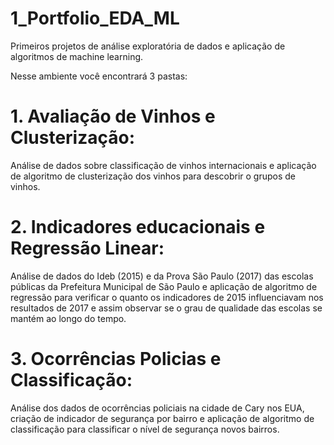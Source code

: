 # 1_Portfolio_EDA_ML
Primeiros projetos de análise exploratória de dados e aplicação de algoritmos de machine learning.

Nesse ambiente você encontrará 3 pastas:

# 1. Avaliação de Vinhos e Clusterização:
  Análise de dados sobre classificação de vinhos internacionais e aplicação de algoritmo de clusterização dos vinhos para descobrir o grupos de vinhos.
  
# 2. Indicadores educacionais e Regressão Linear:
  Análise de dados do Ideb (2015) e da Prova São Paulo (2017) das escolas públicas da Prefeitura Municipal de São Paulo e aplicação de algoritmo de regressão para verificar o quanto os indicadores de 2015 influenciavam nos resultados de 2017 e assim observar se o grau de qualidade das escolas se mantém ao longo do tempo.
  
# 3. Ocorrências Policias e Classificação:
Análise dos dados de ocorrências policiais na cidade de Cary nos EUA, criação de indicador de segurança por bairro e aplicação de algoritmo de classificação para classificar o nível de segurança novos bairros.
